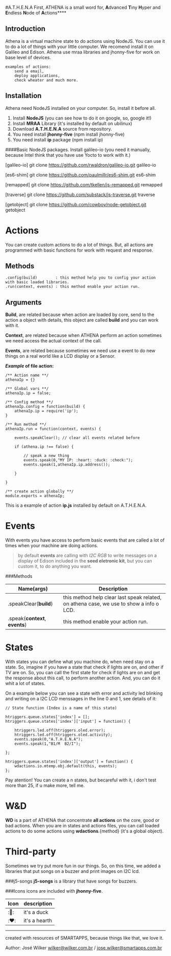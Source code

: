 #A.T.H.E.N.A
First, ATHENA is a small word for, **A**dvanced **T**iny **H**yper and **E**ndless **N**ode of **A**ctions****

## Introduction
Athena is a virtual machine state to do actions using NodeJS. You can use it to do a lot of things with your little computer. We recomend install it on Galileo and Edison. Athena use mraa libraries and jhonny-five for work on base level of devices.

```
examples of actions:
    send a email,
    deploy applications,
    check wheater and much more.
```

## Installation
Athena need NodeJS installed on your computer. So, install it before all.

1. Install **NodeJS** (you can see how to do it on google, so, google it!)
2. Install **MRAA** Library (it's installed by default on ubilinux)
3. Download **A.T.H.E.N.A** source from repository.
4. You need install **jhonny-five** (npm install jhonny-five)
5. You need install **ip** package (npm install ip)

####Basic NodeJS packages.
Install galileo-io
(you need it manually, because Intel think that you have use Yocto to work with it.)

[galileo-io]
git clone https://github.com/rwaldron/galileo-io.git galileo-io

[es6-shim]
git clone https://github.com/paulmillr/es6-shim.git es6-shim

[remapped]
git clone https://github.com/tkellen/js-remapped.git remapped

[traverse]
git clone https://github.com/substack/js-traverse.git traverse

[getobject]
git clone https://github.com/cowboy/node-getobject.git getobject

# Actions
You can create custom actions to do a lot of things. But, all actions are programmed with basic functions for work with request and response.

**Methods**
--
    .config(build)        : this method help you to config your action with basic loaded libraries.
    .run(context, events) : this method enable your action run.

## Arguments

**Build**, are related because when action are loaded by core, send to the action a object with details, this object are called **build** and you can work with it.

**Context**, are related because when ATHENA perform an action sometimes we need access the actual context of the call.

**Events**, are related because sometimes we need use a event to do new things on a real world like a LCD display or a Sensor.

**_Example_ of file action:**

````
/** Action name **/
athenaIp = {}

/** Global vars **/
athenaIp.ip = false;

/** Config method **/
athenaIp.config = function(build) {
    athenaIp.ip = require('ip');
}

/** Run method **/
athenaIp.run = function(context, events) {

    events.speakClear(); // clear all events related before

    if (athena.ip !== false) {

        // speak a new thing
        events.speak(0,"MY IP: :heart: :duck: :check:");
        events.speak(1,athenaIp.ip.address());

    }

}

/** create action globally **/
module.exports = athenaIp;

````
This is a example of action **ip.js** installed by default on A.T.H.E.N.A.

# Events
With events you have access to perform basic events that are called a lot of times when your machine are doing actions.

> by default **events** are calling with _I2C RGB_ to write messages on a display of Edison included in the **seed eletronic kit**, but you can custom it, to do anything you want.

###Methods

Name(args) | Description
-|-
.speakClear(**build**) | this method help clear last speak related, on athena case, we use to show a info o LCD.
.speak(**context**, **events**) | this method enable your action run.

# States
With states you can define what you machine do, when need stay on a state. So, imagine if you have a state that check if lights are on, and other if TV are on. So, you can call the first state for check if lights are on and get the response about this call, to perform another action. And, you can do it whit a lot of states.

On a example below you can see a state with error and activity led blinking and writing on a I2C LCD menssages in the line 0 and 1, see details of it:

```
// State function (Index is a name of this state)

htriggers.queue.states['index'] = [];
htriggers.queue.states['index']['input'] = function() {

    htriggers.led.off(htriggers.oled.error);
    htriggers.led.off(htriggers.oled.activity);
    events.speak(0,"A.T.H.E.N.A");
    events.speak(1,"B1/M  B2/I");

};

htriggers.queue.states['index']['output'] = function() {
    wdactions.io.mtemp.obj.default(this, events);
};
```

Pay atention! You can create a n states, but becareful with it, i don't test more than 25, if u make more, tell me.

# W&D
**WD** is a part of ATHENA that concentrate **all actions** on the core, good or bad actions. When you are in states and actions files, you can call loaded actions to do some actions using **wdactions**.{method} (it's a global object).

# Third-party
Sometimes we try put more fun in our things. So, on this time, we added a libraries that put songs on a buzzer and print images on I2C lcd.

###j5-songs
**j5-songs** is a library that have songs for buzzers.

###Icons
icons are included with **jhonny-five**.

Icon | description
-|-
::duck:: | it's a duck
::heart:: | it's a hearth

----
created with resources of SMARTAPPS, because things like that, we love it.

Author: José Wilker <wilker@wilker.com.br> / <jose.wilker@smartapps.com.br>
